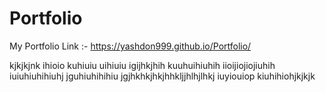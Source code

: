 # Portfolio
My Portfolio Link :-
https://yashdon999.github.io/Portfolio/

kjkjkjnk
ihioio
kuhiuiu
uihiuiu
igijhkjhih
kuuhuihiuhih
iioijiojiojiuhih
iuiuhiuhihiuhj
jguhiuhihihiu
jgjhkhkjhkjhhkljjhlhjlhkj
iuyiouiop
kiuhihiohjkjkjk
